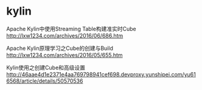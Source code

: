 # kylin

Apache Kylin中使用Streaming Table构建准实时Cube
http://lxw1234.com/archives/2016/06/686.htm

Apache Kylin原理学习之Cube的创建与Build
http://lxw1234.com/archives/2016/05/655.htm


Kylin使用之创建Cube和高级设置
http://46aae4d1e2371e4aa769798941cef698.devproxy.yunshipei.com/yu616568/article/details/50570536

